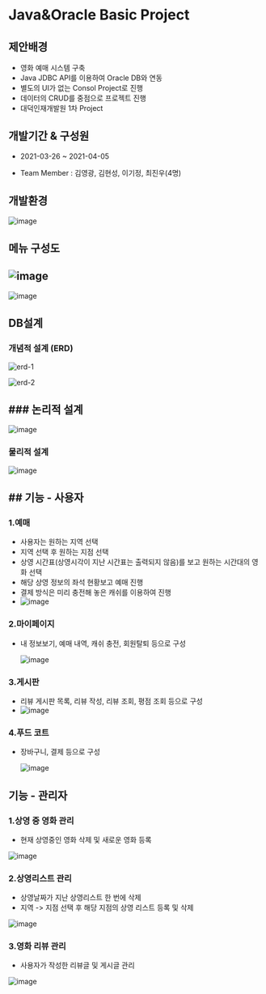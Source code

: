 # Java&Oracle Basic Project

## 제안배경

- 영화 예매 시스템 구축
- Java JDBC API를 이용하여 Oracle DB와 연동
- 별도의 UI가 없는 Consol Project로 진행
- 데이터의 CRUD를 중점으로 프로젝트 진행
- 대덕인재개발원 1차 Project

## 개발기간 & 구성원

- 2021-03-26 ~ 2021-04-05

- Team Member : 김영광, 김현성, 이기정, 최진우(4명)



## 개발환경

![image](https://user-images.githubusercontent.com/70748105/113528403-70661400-95fb-11eb-9008-604dbc67bdf9.png)



## 메뉴 구성도

## ![image](https://user-images.githubusercontent.com/70748105/113526799-5970f300-95f6-11eb-8f06-40a48b60cc97.png)

![image](https://user-images.githubusercontent.com/70748105/113526883-a9e85080-95f6-11eb-9eda-63206594d6ef.png)



## DB설계

### 개념적 설계 (ERD)

![erd-1](https://user-images.githubusercontent.com/70748105/113526225-2cbbdc00-95f4-11eb-829b-1343118b3fae.PNG)

![erd-2](https://user-images.githubusercontent.com/70748105/113526237-3a716180-95f4-11eb-97e9-740b0bee34ed.PNG)



## ### 논리적 설계

![image](https://user-images.githubusercontent.com/70748105/113526980-f2077300-95f6-11eb-9b28-79b3431dae0d.png)



### 물리적 설계

![image](https://user-images.githubusercontent.com/70748105/113527010-0ba8ba80-95f7-11eb-82b5-75914abefb06.png)



## ## 기능 - 사용자

### 1.예매

- 사용자는 원하는 지역 선택
- 지역 선택 후 원하는 지점 선택
- 상영 시간표(상영시각이 지난 시간표는 출력되지 않음)를 보고 원하는 시간대의 영화 선택
- 해당 상영 정보의 좌석 현황보고 예매 진행   
- 결제 방식은 미리 충전해 놓은 캐쉬를 이용하여 진행  
- ![image](https://user-images.githubusercontent.com/70748105/113527066-44e12a80-95f7-11eb-82ca-e75ebcf704e2.png)

### 2.마이페이지

- 내 정보보기, 예매 내역, 캐쉬 충전, 회원탈퇴 등으로 구성  

  ![image](https://user-images.githubusercontent.com/70748105/113527333-2f203500-95f8-11eb-934a-a3cb27d328db.png)

### 3.게시판

- 리뷰 게시판 목록, 리뷰 작성, 리뷰 조회, 평점 조회 등으로 구성  
- ![image](https://user-images.githubusercontent.com/70748105/113527304-1a43a180-95f8-11eb-824d-83895e4c724f.png)



### 4.푸드 코트

- 장바구니, 결제 등으로 구성

  ![image](https://user-images.githubusercontent.com/70748105/113527565-f6349000-95f8-11eb-86a0-12e556c0cbeb.png)

## 기능 - 관리자

### 1.상영 중 영화 관리

- 현재 상영중인 영화 삭제 및 새로운 영화 등록

![image](https://user-images.githubusercontent.com/70748105/113527773-85da3e80-95f9-11eb-9f59-3d4d51c59556.png)

### 2.상영리스트 관리

- 상영날짜가 지난 상영리스트 한 번에 삭제
- 지역 -> 지점 선택 후 해당 지점의 상영 리스트 등록 및 삭제  

![image](https://user-images.githubusercontent.com/70748105/113527850-ccc83400-95f9-11eb-86d7-0e3ec4db9b33.png)



### 3.영화 리뷰 관리

- 사용자가 작성한 리뷰글 및 게시글 관리  

![image](https://user-images.githubusercontent.com/70748105/113527939-17e24700-95fa-11eb-94ac-bec6bc6a30ac.png)
